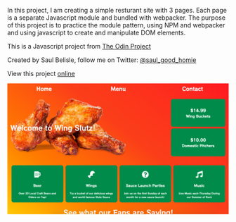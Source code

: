 In this project, I am creating a simple resturant site with 3 pages. Each page is a separate Javascript module and bundled with webpacker. The purpose of this project is to practice the module pattern, using NPM and webpacker and using javascript to create and manipulate DOM elements.

This is a Javascript project from [The Odin Project](https://www.theodinproject.com/courses/javascript/lessons/restaurant-page)

Created by Saul Belisle, follow me on Twitter: [@saul_good_homie](https://twitter.com/saul_good_homie)

View this project [online]()

![Screenshot of finished webpage](dist/media/final-screenshot.png?raw=true)
